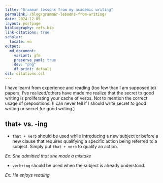 ```yaml
---
title: "Grammar lessons from my academic writing"
permalink: /blog/grammar-lessons-from-writing/
date: 2024-12-05
layout: postpage
bibliography: refs.bib
link-citations: true
scholar:
  locale: en
output:
  md_document:
    variant: gfm
    preserve_yaml: true
    dev: "png"
    df_print: default
csl: citations.csl
---
```


I have learnt from experience and reading (too few than I am supposed
to) papers, I’ve realized/others have made me realize that the secret to
good writing is proliferating your cache of verbs. Not to mention the
correct usage of prepositions. (I can never tell if I should write
secret *to* good writing or secret *for* good writing.)

## that+<verb> vs. <verb>-ing

- `that + verb` should be used while introducing a new subject or before
  a new clause that requires qualifying a specific action being referred
  to a subject. Simply put `that + verb` to qualify an action.

*Ex: She admitted that she made a mistake*

- `verb+ing` should be used when the subject is already understood.

*Ex: He enjoys reading*

